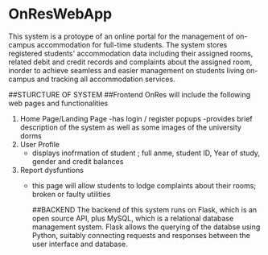 # OnResWebApp
This system is a protoype of an online portal for the management of on-campus accommodation for full-time students. 
The system stores registered students' accommodation data including their assigned rooms, related debit and credit records and complaints about the assigned room, inorder to achieve seamless and easier management on students living on-campus and tracking all accommodation services.

##STURCTURE OF SYSTEM
##Frontend
OnRes will include the following web pages and functionalities
1. Home Page/Landing Page
   -has login / register popups
   -provides brief description of the system as well as some images of the university dorms
2. User Profile
   - displays inofrmation of student ; full anme, student ID, Year of study, gender and credit balances
3. Report dysfuntions
   - this page will allow students to lodge complaints about their rooms; broken or faulty utilities
  
     ##BACKEND
     The backend of this system runs on Flask, which is an open source API, plus MySQL, which is a relational database management system.
     Flask allows the querying of the databse using Python, suitably connecting requests and responses between the user interface and database.
